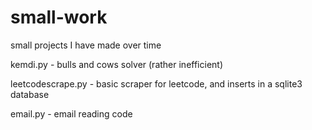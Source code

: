 # small-work
small projects I have made over time

kemdi.py - bulls and cows solver (rather inefficient)

leetcodescrape.py - basic scraper for leetcode, and inserts in a sqlite3 database

email.py - email reading code

